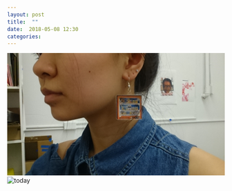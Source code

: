 ```yaml
---
layout: post
title:  ""
date:  2018-05-08 12:30
categories: 
---
```


![today1](/img/blog/2018-05/05-08.JPG)
![today](/img/blog/2018-05/05-08-2.png)


